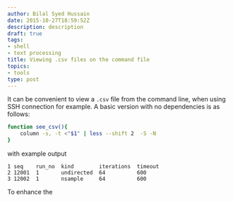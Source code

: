```yaml
---
author: Bilal Syed Hussain
date: 2015-10-27T18:59:52Z
description: description
draft: true
tags:
- shell
- text processing
title: Viewing .csv files on the command file
topics:
- tools
type: post
---
```


It can be convenient to view a `.csv` file from the command line, when using SSH connection for example.  A basic version with no dependencies is as  follows:

```bash
function see_csv(){
    column -s, -t <"$1" | less --shift 2  -S -N
}
```

with example output

```
1 seq    run_no  kind        iterations  timeout
2 12001  1       undirected  64          600
3 12002  1       nsample     64          600
```

To enhance the
